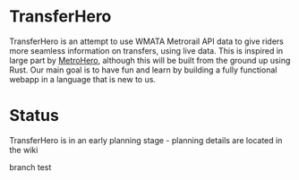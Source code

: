 # TransferHero

TransferHero is an attempt to use WMATA Metrorail API data to give riders more seamless information on transfers, using live data. This is inspired in large part by [MetroHero](https://github.com/jamespizzurro/metrohero-server), although this will be built from the ground up using Rust. Our main goal is to have fun and learn by building a fully functional webapp in a language that is new to us.

# Status
TransferHero is in an early planning stage - planning details are located in the wiki

branch test